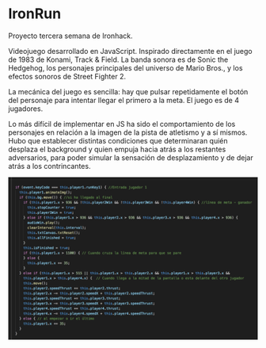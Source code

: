 # IronRun

Proyecto tercera semana de Ironhack.

Videojuego desarrollado en JavaScript. Inspirado directamente en el juego de 1983 de Konami, Track & Field. La banda sonora es de Sonic the Hedgehog, los personajes principales del universo de Mario Bros., y los efectos sonoros de Street Fighter 2.

La mecánica del juego es sencilla: hay que pulsar repetidamente el botón del personaje para intentar llegar el primero a la meta. El juego es de 4 jugadores.

Lo más difícil de implementar en JS ha sido el comportamiento de los personajes en relación a la imagen de la pista de atletismo y a sí mismos. Hubo que establecer distintas condiciones que determinaran quién desplaza el background y quien empuja hacia atrás a los restantes adversarios, para poder simular la sensación de desplazamiento y de dejar atrás a los contrincantes.


![alt text](https://github.com/SergioGReyes/IronRun/blob/master/img/codeCapture.png)






    
 
 

